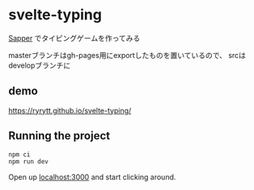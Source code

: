 # svelte-typing

[Sapper](https://github.com/sveltejs/sapper) でタイピングゲームを作ってみる

masterブランチはgh-pages用にexportしたものを置いているので、
srcはdevelopブランチに

## demo
https://ryrytt.github.io/svelte-typing/


## Running the project

```bash
npm ci
npm run dev
```

Open up [localhost:3000](http://localhost:3000) and start clicking around.

